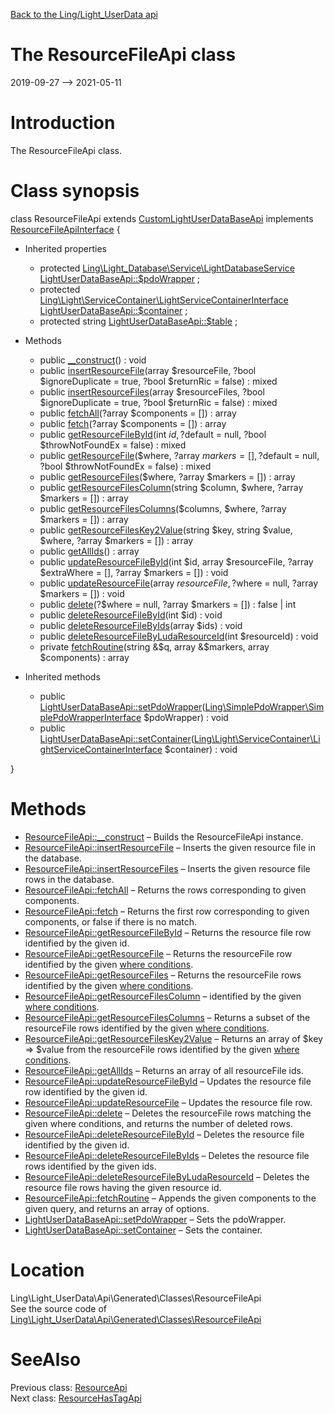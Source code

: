 [Back to the Ling/Light_UserData api](https://github.com/lingtalfi/Light_UserData/blob/master/doc/api/Ling/Light_UserData.md)



The ResourceFileApi class
================
2019-09-27 --> 2021-05-11






Introduction
============

The ResourceFileApi class.



Class synopsis
==============


class <span class="pl-k">ResourceFileApi</span> extends [CustomLightUserDataBaseApi](https://github.com/lingtalfi/Light_UserData/blob/master/doc/api/Ling/Light_UserData/Api/Custom/Classes/CustomLightUserDataBaseApi.md) implements [ResourceFileApiInterface](https://github.com/lingtalfi/Light_UserData/blob/master/doc/api/Ling/Light_UserData/Api/Generated/Interfaces/ResourceFileApiInterface.md) {

- Inherited properties
    - protected [Ling\Light_Database\Service\LightDatabaseService](https://github.com/lingtalfi/Light_Database/blob/master/doc/api/Ling/Light_Database/Service/LightDatabaseService.md) [LightUserDataBaseApi::$pdoWrapper](#property-pdoWrapper) ;
    - protected [Ling\Light\ServiceContainer\LightServiceContainerInterface](https://github.com/lingtalfi/Light/blob/master/doc/api/Ling/Light/ServiceContainer/LightServiceContainerInterface.md) [LightUserDataBaseApi::$container](#property-container) ;
    - protected string [LightUserDataBaseApi::$table](#property-table) ;

- Methods
    - public [__construct](https://github.com/lingtalfi/Light_UserData/blob/master/doc/api/Ling/Light_UserData/Api/Generated/Classes/ResourceFileApi/__construct.md)() : void
    - public [insertResourceFile](https://github.com/lingtalfi/Light_UserData/blob/master/doc/api/Ling/Light_UserData/Api/Generated/Classes/ResourceFileApi/insertResourceFile.md)(array $resourceFile, ?bool $ignoreDuplicate = true, ?bool $returnRic = false) : mixed
    - public [insertResourceFiles](https://github.com/lingtalfi/Light_UserData/blob/master/doc/api/Ling/Light_UserData/Api/Generated/Classes/ResourceFileApi/insertResourceFiles.md)(array $resourceFiles, ?bool $ignoreDuplicate = true, ?bool $returnRic = false) : mixed
    - public [fetchAll](https://github.com/lingtalfi/Light_UserData/blob/master/doc/api/Ling/Light_UserData/Api/Generated/Classes/ResourceFileApi/fetchAll.md)(?array $components = []) : array
    - public [fetch](https://github.com/lingtalfi/Light_UserData/blob/master/doc/api/Ling/Light_UserData/Api/Generated/Classes/ResourceFileApi/fetch.md)(?array $components = []) : array
    - public [getResourceFileById](https://github.com/lingtalfi/Light_UserData/blob/master/doc/api/Ling/Light_UserData/Api/Generated/Classes/ResourceFileApi/getResourceFileById.md)(int $id, ?$default = null, ?bool $throwNotFoundEx = false) : mixed
    - public [getResourceFile](https://github.com/lingtalfi/Light_UserData/blob/master/doc/api/Ling/Light_UserData/Api/Generated/Classes/ResourceFileApi/getResourceFile.md)($where, ?array $markers = [], ?$default = null, ?bool $throwNotFoundEx = false) : mixed
    - public [getResourceFiles](https://github.com/lingtalfi/Light_UserData/blob/master/doc/api/Ling/Light_UserData/Api/Generated/Classes/ResourceFileApi/getResourceFiles.md)($where, ?array $markers = []) : array
    - public [getResourceFilesColumn](https://github.com/lingtalfi/Light_UserData/blob/master/doc/api/Ling/Light_UserData/Api/Generated/Classes/ResourceFileApi/getResourceFilesColumn.md)(string $column, $where, ?array $markers = []) : array
    - public [getResourceFilesColumns](https://github.com/lingtalfi/Light_UserData/blob/master/doc/api/Ling/Light_UserData/Api/Generated/Classes/ResourceFileApi/getResourceFilesColumns.md)($columns, $where, ?array $markers = []) : array
    - public [getResourceFilesKey2Value](https://github.com/lingtalfi/Light_UserData/blob/master/doc/api/Ling/Light_UserData/Api/Generated/Classes/ResourceFileApi/getResourceFilesKey2Value.md)(string $key, string $value, $where, ?array $markers = []) : array
    - public [getAllIds](https://github.com/lingtalfi/Light_UserData/blob/master/doc/api/Ling/Light_UserData/Api/Generated/Classes/ResourceFileApi/getAllIds.md)() : array
    - public [updateResourceFileById](https://github.com/lingtalfi/Light_UserData/blob/master/doc/api/Ling/Light_UserData/Api/Generated/Classes/ResourceFileApi/updateResourceFileById.md)(int $id, array $resourceFile, ?array $extraWhere = [], ?array $markers = []) : void
    - public [updateResourceFile](https://github.com/lingtalfi/Light_UserData/blob/master/doc/api/Ling/Light_UserData/Api/Generated/Classes/ResourceFileApi/updateResourceFile.md)(array $resourceFile, ?$where = null, ?array $markers = []) : void
    - public [delete](https://github.com/lingtalfi/Light_UserData/blob/master/doc/api/Ling/Light_UserData/Api/Generated/Classes/ResourceFileApi/delete.md)(?$where = null, ?array $markers = []) : false | int
    - public [deleteResourceFileById](https://github.com/lingtalfi/Light_UserData/blob/master/doc/api/Ling/Light_UserData/Api/Generated/Classes/ResourceFileApi/deleteResourceFileById.md)(int $id) : void
    - public [deleteResourceFileByIds](https://github.com/lingtalfi/Light_UserData/blob/master/doc/api/Ling/Light_UserData/Api/Generated/Classes/ResourceFileApi/deleteResourceFileByIds.md)(array $ids) : void
    - public [deleteResourceFileByLudaResourceId](https://github.com/lingtalfi/Light_UserData/blob/master/doc/api/Ling/Light_UserData/Api/Generated/Classes/ResourceFileApi/deleteResourceFileByLudaResourceId.md)(int $resourceId) : void
    - private [fetchRoutine](https://github.com/lingtalfi/Light_UserData/blob/master/doc/api/Ling/Light_UserData/Api/Generated/Classes/ResourceFileApi/fetchRoutine.md)(string &$q, array &$markers, array $components) : array

- Inherited methods
    - public [LightUserDataBaseApi::setPdoWrapper](https://github.com/lingtalfi/Light_UserData/blob/master/doc/api/Ling/Light_UserData/Api/Generated/Classes/LightUserDataBaseApi/setPdoWrapper.md)([Ling\SimplePdoWrapper\SimplePdoWrapperInterface](https://github.com/lingtalfi/SimplePdoWrapper/blob/master/doc/api/Ling/SimplePdoWrapper/SimplePdoWrapperInterface.md) $pdoWrapper) : void
    - public [LightUserDataBaseApi::setContainer](https://github.com/lingtalfi/Light_UserData/blob/master/doc/api/Ling/Light_UserData/Api/Generated/Classes/LightUserDataBaseApi/setContainer.md)([Ling\Light\ServiceContainer\LightServiceContainerInterface](https://github.com/lingtalfi/Light/blob/master/doc/api/Ling/Light/ServiceContainer/LightServiceContainerInterface.md) $container) : void

}






Methods
==============

- [ResourceFileApi::__construct](https://github.com/lingtalfi/Light_UserData/blob/master/doc/api/Ling/Light_UserData/Api/Generated/Classes/ResourceFileApi/__construct.md) &ndash; Builds the ResourceFileApi instance.
- [ResourceFileApi::insertResourceFile](https://github.com/lingtalfi/Light_UserData/blob/master/doc/api/Ling/Light_UserData/Api/Generated/Classes/ResourceFileApi/insertResourceFile.md) &ndash; Inserts the given resource file in the database.
- [ResourceFileApi::insertResourceFiles](https://github.com/lingtalfi/Light_UserData/blob/master/doc/api/Ling/Light_UserData/Api/Generated/Classes/ResourceFileApi/insertResourceFiles.md) &ndash; Inserts the given resource file rows in the database.
- [ResourceFileApi::fetchAll](https://github.com/lingtalfi/Light_UserData/blob/master/doc/api/Ling/Light_UserData/Api/Generated/Classes/ResourceFileApi/fetchAll.md) &ndash; Returns the rows corresponding to given components.
- [ResourceFileApi::fetch](https://github.com/lingtalfi/Light_UserData/blob/master/doc/api/Ling/Light_UserData/Api/Generated/Classes/ResourceFileApi/fetch.md) &ndash; Returns the first row corresponding to given components, or false if there is no match.
- [ResourceFileApi::getResourceFileById](https://github.com/lingtalfi/Light_UserData/blob/master/doc/api/Ling/Light_UserData/Api/Generated/Classes/ResourceFileApi/getResourceFileById.md) &ndash; Returns the resource file row identified by the given id.
- [ResourceFileApi::getResourceFile](https://github.com/lingtalfi/Light_UserData/blob/master/doc/api/Ling/Light_UserData/Api/Generated/Classes/ResourceFileApi/getResourceFile.md) &ndash; Returns the resourceFile row identified by the given [where conditions](https://github.com/lingtalfi/SimplePdoWrapper#the-where-conditions).
- [ResourceFileApi::getResourceFiles](https://github.com/lingtalfi/Light_UserData/blob/master/doc/api/Ling/Light_UserData/Api/Generated/Classes/ResourceFileApi/getResourceFiles.md) &ndash; Returns the resourceFile rows identified by the given [where conditions](https://github.com/lingtalfi/SimplePdoWrapper#the-where-conditions).
- [ResourceFileApi::getResourceFilesColumn](https://github.com/lingtalfi/Light_UserData/blob/master/doc/api/Ling/Light_UserData/Api/Generated/Classes/ResourceFileApi/getResourceFilesColumn.md) &ndash; identified by the given [where conditions](https://github.com/lingtalfi/SimplePdoWrapper#the-where-conditions).
- [ResourceFileApi::getResourceFilesColumns](https://github.com/lingtalfi/Light_UserData/blob/master/doc/api/Ling/Light_UserData/Api/Generated/Classes/ResourceFileApi/getResourceFilesColumns.md) &ndash; Returns a subset of the resourceFile rows identified by the given [where conditions](https://github.com/lingtalfi/SimplePdoWrapper#the-where-conditions).
- [ResourceFileApi::getResourceFilesKey2Value](https://github.com/lingtalfi/Light_UserData/blob/master/doc/api/Ling/Light_UserData/Api/Generated/Classes/ResourceFileApi/getResourceFilesKey2Value.md) &ndash; Returns an array of $key => $value from the resourceFile rows identified by the given [where conditions](https://github.com/lingtalfi/SimplePdoWrapper#the-where-conditions).
- [ResourceFileApi::getAllIds](https://github.com/lingtalfi/Light_UserData/blob/master/doc/api/Ling/Light_UserData/Api/Generated/Classes/ResourceFileApi/getAllIds.md) &ndash; Returns an array of all resourceFile ids.
- [ResourceFileApi::updateResourceFileById](https://github.com/lingtalfi/Light_UserData/blob/master/doc/api/Ling/Light_UserData/Api/Generated/Classes/ResourceFileApi/updateResourceFileById.md) &ndash; Updates the resource file row identified by the given id.
- [ResourceFileApi::updateResourceFile](https://github.com/lingtalfi/Light_UserData/blob/master/doc/api/Ling/Light_UserData/Api/Generated/Classes/ResourceFileApi/updateResourceFile.md) &ndash; Updates the resource file row.
- [ResourceFileApi::delete](https://github.com/lingtalfi/Light_UserData/blob/master/doc/api/Ling/Light_UserData/Api/Generated/Classes/ResourceFileApi/delete.md) &ndash; Deletes the resourceFile rows matching the given where conditions, and returns the number of deleted rows.
- [ResourceFileApi::deleteResourceFileById](https://github.com/lingtalfi/Light_UserData/blob/master/doc/api/Ling/Light_UserData/Api/Generated/Classes/ResourceFileApi/deleteResourceFileById.md) &ndash; Deletes the resource file identified by the given id.
- [ResourceFileApi::deleteResourceFileByIds](https://github.com/lingtalfi/Light_UserData/blob/master/doc/api/Ling/Light_UserData/Api/Generated/Classes/ResourceFileApi/deleteResourceFileByIds.md) &ndash; Deletes the resource file rows identified by the given ids.
- [ResourceFileApi::deleteResourceFileByLudaResourceId](https://github.com/lingtalfi/Light_UserData/blob/master/doc/api/Ling/Light_UserData/Api/Generated/Classes/ResourceFileApi/deleteResourceFileByLudaResourceId.md) &ndash; Deletes the resource file rows having the given resource id.
- [ResourceFileApi::fetchRoutine](https://github.com/lingtalfi/Light_UserData/blob/master/doc/api/Ling/Light_UserData/Api/Generated/Classes/ResourceFileApi/fetchRoutine.md) &ndash; Appends the given components to the given query, and returns an array of options.
- [LightUserDataBaseApi::setPdoWrapper](https://github.com/lingtalfi/Light_UserData/blob/master/doc/api/Ling/Light_UserData/Api/Generated/Classes/LightUserDataBaseApi/setPdoWrapper.md) &ndash; Sets the pdoWrapper.
- [LightUserDataBaseApi::setContainer](https://github.com/lingtalfi/Light_UserData/blob/master/doc/api/Ling/Light_UserData/Api/Generated/Classes/LightUserDataBaseApi/setContainer.md) &ndash; Sets the container.





Location
=============
Ling\Light_UserData\Api\Generated\Classes\ResourceFileApi<br>
See the source code of [Ling\Light_UserData\Api\Generated\Classes\ResourceFileApi](https://github.com/lingtalfi/Light_UserData/blob/master/Api/Generated/Classes/ResourceFileApi.php)



SeeAlso
==============
Previous class: [ResourceApi](https://github.com/lingtalfi/Light_UserData/blob/master/doc/api/Ling/Light_UserData/Api/Generated/Classes/ResourceApi.md)<br>Next class: [ResourceHasTagApi](https://github.com/lingtalfi/Light_UserData/blob/master/doc/api/Ling/Light_UserData/Api/Generated/Classes/ResourceHasTagApi.md)<br>
